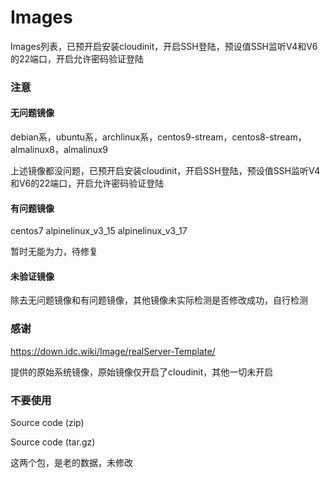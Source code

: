# Images

Images列表，已预开启安装cloudinit，开启SSH登陆，预设值SSH监听V4和V6的22端口，开启允许密码验证登陆

### 注意

#### 无问题镜像

debian系，ubuntu系，archlinux系，centos9-stream，centos8-stream，almalinux8，almalinux9

上述镜像都没问题，已预开启安装cloudinit，开启SSH登陆，预设值SSH监听V4和V6的22端口，开启允许密码验证登陆

#### 有问题镜像

centos7 alpinelinux_v3_15 alpinelinux_v3_17

暂时无能为力，待修复

#### 未验证镜像

除去无问题镜像和有问题镜像，其他镜像未实际检测是否修改成功，自行检测

### 感谢

https://down.idc.wiki/Image/realServer-Template/

提供的原始系统镜像，原始镜像仅开启了cloudinit，其他一切未开启

### 不要使用

Source code (zip)

Source code (tar.gz) 

这两个包，是老的数据，未修改
